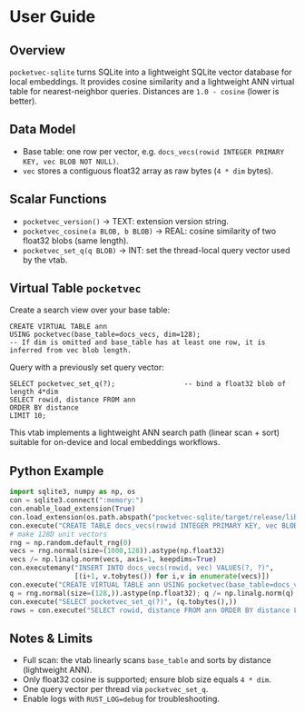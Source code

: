 # User Guide

## Overview
`pocketvec-sqlite` turns SQLite into a lightweight SQLite vector database for local embeddings. It provides cosine similarity and a lightweight ANN virtual table for nearest-neighbor queries. Distances are `1.0 - cosine` (lower is better).

## Data Model
- Base table: one row per vector, e.g. `docs_vecs(rowid INTEGER PRIMARY KEY, vec BLOB NOT NULL)`.
- `vec` stores a contiguous float32 array as raw bytes (`4 * dim` bytes).

## Scalar Functions
- `pocketvec_version()` → TEXT: extension version string.
- `pocketvec_cosine(a BLOB, b BLOB)` → REAL: cosine similarity of two float32 blobs (same length).
- `pocketvec_set_q(q BLOB)` → INT: set the thread-local query vector used by the vtab.

## Virtual Table `pocketvec`
Create a search view over your base table:
```
CREATE VIRTUAL TABLE ann
USING pocketvec(base_table=docs_vecs, dim=128);
-- If dim is omitted and base_table has at least one row, it is inferred from vec blob length.
```
Query with a previously set query vector:
```
SELECT pocketvec_set_q(?);                 -- bind a float32 blob of length 4*dim
SELECT rowid, distance FROM ann
ORDER BY distance
LIMIT 10;
```
This vtab implements a lightweight ANN search path (linear scan + sort) suitable for on-device and local embeddings workflows.

## Python Example
```python
import sqlite3, numpy as np, os
con = sqlite3.connect(":memory:")
con.enable_load_extension(True)
con.load_extension(os.path.abspath("pocketvec-sqlite/target/release/libpocketvec0"))
con.execute("CREATE TABLE docs_vecs(rowid INTEGER PRIMARY KEY, vec BLOB NOT NULL)")
# make 128D unit vectors
rng = np.random.default_rng(0)
vecs = rng.normal(size=(1000,128)).astype(np.float32)
vecs /= np.linalg.norm(vecs, axis=1, keepdims=True)
con.executemany("INSERT INTO docs_vecs(rowid, vec) VALUES(?, ?)",
                [(i+1, v.tobytes()) for i,v in enumerate(vecs)])
con.execute("CREATE VIRTUAL TABLE ann USING pocketvec(base_table=docs_vecs, dim=128)")
q = rng.normal(size=(128,)).astype(np.float32); q /= np.linalg.norm(q)
con.execute("SELECT pocketvec_set_q(?)", (q.tobytes(),))
rows = con.execute("SELECT rowid, distance FROM ann ORDER BY distance LIMIT 5").fetchall()
```

## Notes & Limits
- Full scan: the vtab linearly scans `base_table` and sorts by distance (lightweight ANN).
- Only float32 cosine is supported; ensure blob size equals `4 * dim`.
- One query vector per thread via `pocketvec_set_q`.
- Enable logs with `RUST_LOG=debug` for troubleshooting.
